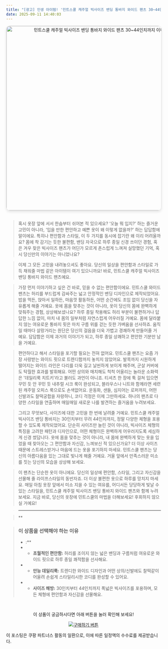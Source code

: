 ```yaml
---
title: "[광고] 인생 아이템! '민트스쿨 캐주얼 빅사이즈 밴딩 통바지 와이드 팬츠 30~44인치까지'을(를) 만나보세요."
date: 2025-09-11 14:40:03
---
```


<div align="center">
    <a href="https://link.coupang.com/re/AFFSDP?lptag=AF8916626&pageKey=7604101644&itemId=20122945849&vendorItemId=87028377853&traceid=V0-153-78526db31e9a6d75&requestid=20250911233940712142545039&token=31850C%7CMIXED" target="_blank">
        <img src="https://ads-partners.coupang.com/image1/aExp1HiFcZUBTBfsaB81xJq61tI6LJh94mjxOnaXb2Qm1TtHN-Phy0zvjXa_BtKZ7tc7nTYenEzBRVgvo4uRexe5HmO6Q_8wM30bIzsjtmx6JgDNL50n8bLBYQhP7swcxHEn7iOLPRHy8-3zf3D_Uay-iWycGbDwMRVhUWJN5DB6dv9EpuBTchS1P4MwytZB_K3xzKBpBOwtivcQltRJRSxzVj5dJ7W2eGGntOpY-pTv4PyFUlgIddqdWfhd_FOsX145EvRr_mCFRbiu8bH-oHV4m51w-ZdQJK8-Tn4f93_ISO71Hg==" alt="민트스쿨 캐주얼 빅사이즈 밴딩 통바지 와이드 팬츠 30~44인치까지 이미지" width="600" style="max-width: 100%; height: auto; border-radius: 12px; border: 1px solid #e0e0e0; box-shadow: 0 4px 8px rgba(0,0,0,0.1);">
    </a>
</div>
<br>

> 혹시 옷장 앞에 서서 한숨부터 쉬어본 적 있으세요? ‘오늘 뭐 입지?’ 하는 즐거운 고민이 아니라, ‘입을 만한 편안하고 예쁜 옷이 왜 이렇게 없을까?’ 하는 답답함에 말이에요. 특히나 편안함과 스타일, 이 두 가지를 동시에 잡기란 왜 이리 어려울까요? 몸에 착 감기는 듯한 불편함, 밴딩 자국으로 하루 종일 신경 쓰이던 경험, 혹은 겨우 찾은 빅사이즈 팬츠가 어딘가 모르게 촌스럽게 느껴져 실망했던 기억, 혹시 당신만의 이야기는 아니었나요?

> 이제 그 모든 고민을 내려놓으셔도 좋아요. 당신의 일상을 편안함과 스타일로 가득 채워줄 마법 같은 아이템이 여기 있으니까요! 바로, 민트스쿨 캐주얼 빅사이즈 밴딩 통바지 와이드 팬츠예요.

> 가장 먼저 이야기하고 싶은 건 바로, 믿을 수 없는 편안함이에요. 민트스쿨 와이드 팬츠는 허리를 부드럽게 감싸주는 넓고 안정적인 밴딩 디자인으로 제작되었어요. 밥을 먹든, 앉아서 일하든, 마음껏 활동하든, 어떤 순간에도 조임 없이 당신을 자유롭게 해줄 거예요. 옷에 몸을 맞추는 것이 아니라, 옷이 당신의 몸에 완벽하게 맞춰주는 경험, 상상해보셨나요? 하루 종일 착용해도 허리 부분이 불편하거나 답답한 느낌 없이, 마치 내 몸의 일부처럼 자연스럽게 어우러질 거예요. 몸에 달라붙지 않는 여유로운 통바지 핏은 마치 구름 위를 걷는 듯한 가벼움을 선사하죠. 움직일 때마다 살랑거리는 원단은 당신의 걸음을 더욱 가볍고 경쾌하게 만들어줄 거예요. 답답함은 이제 과거의 이야기가 되고, 하루 종일 상쾌하고 편안한 기분만 남을 거예요.

> 편안하다고 해서 스타일을 포기할 필요는 전혀 없어요. 민트스쿨 팬츠는 요즘 가장 사랑받는 와이드 핏으로 트렌디함까지 놓치지 않았어요. 발목까지 시원하게 떨어지는 와이드 라인은 다리를 더욱 길고 날씬하게 보이게 해주며, 군살 커버에도 탁월한 효과를 발휘해요. 어떤 상의와 매치해도 척척 어울리는 놀라운 소화력은 '데일리룩 치트키'라고 불러도 과언이 아니죠. 티셔츠 한 장에 툭 걸쳐 입으면 꾸민 듯 안 꾸민 듯 내추럴 시크 룩이 완성되고, 블라우스나 니트와 함께라면 세련된 캐주얼 오피스 룩으로도 손색없어요. 운동화, 샌들, 심지어는 로퍼까지, 어떤 신발과도 찰떡궁합을 자랑하니, 코디 걱정은 이제 그만하세요. 하나의 팬츠로 다양한 스타일을 연출하며 매일매일 새로운 나를 발견하는 즐거움을 누려보세요.

> 그리고 무엇보다, 사이즈에 대한 고민을 한 번에 날려줄 거예요. 민트스쿨 캐주얼 빅사이즈 밴딩 통바지는 30인치부터 무려 44인치까지, 정말 다양한 체형을 포용할 수 있도록 제작되었어요. 단순히 사이즈만 늘린 것이 아니라, 빅사이즈 체형의 특징을 고려한 패턴과 디자인으로, 어떤 체형이든 완벽하게 어우러지도록 세심하게 신경 썼답니다. 옷에 몸을 맞추는 것이 아니라, 내 몸에 완벽하게 맞는 옷을 입었을 때 찾아오는 그 편안함과 자신감, 느껴보신 적 있으신가요? 더 이상 사이즈 때문에 스트레스받거나 마음에 드는 옷을 포기하지 마세요. 민트스쿨 팬츠는 당신의 아름다움을 있는 그대로 빛나게 해줄 거예요. 거울 앞에서 만족스러운 미소를 짓는 당신의 모습을 상상해 보세요.

> 이 팬츠는 단순한 옷이 아니에요. 당신의 일상에 편안함, 스타일, 그리고 자신감을 선물해 줄 라이프스타일의 동반자죠. 더 이상 불편한 옷으로 하루를 망치지 마세요. 매일 아침 옷장 앞에서 미소 지을 수 있는 여유를, 어디서든 당당하게 빛날 수 있는 스타일을, 민트스쿨 캐주얼 빅사이즈 밴딩 통바지 와이드 팬츠와 함께 누려보세요. 지금 바로, 당신의 옷장에 민트스쿨의 마법을 더해보세요! 후회하지 않으실 거예요!

> ---

> **


> ### 이 상품을 선택해야 하는 이유
> - :**
> - *   **초월적인 편안함:** 허리를 조이지 않는 넓은 밴딩과 구름처럼 여유로운 와이드 핏으로 하루 종일 쾌적함을 선사해요.
> - *   **만능 데일리룩:** 트렌디한 와이드 디자인과 어떤 상의/신발에도 찰떡같이 어울려 손쉽게 스타일리시한 코디를 완성할 수 있어요.
> - *   **사이즈 해방:** 30인치부터 44인치까지 폭넓은 빅사이즈를 포용하며, 모든 체형에 편안함과 자신감을 선물해요.


<br>

<div align="center">
  <p>이 상품이 궁금하시다면 아래 버튼을 눌러 확인해 보세요!</p>
  <a href="https://link.coupang.com/re/AFFSDP?lptag=AF8916626&pageKey=7604101644&itemId=20122945849&vendorItemId=87028377853&traceid=V0-153-78526db31e9a6d75&requestid=20250911233940712142545039&token=31850C%7CMIXED" target="_blank">
    <img src="https://img.shields.io/badge/지금 바로 구매하기-FF5722?style=for-the-badge&logo=coupa&logoColor=white" alt="구매하기 버튼">
  </a>
</div>

이 포스팅은 쿠팡 파트너스 활동의 일환으로, 이에 따른 일정액의 수수료를 제공받습니다.
